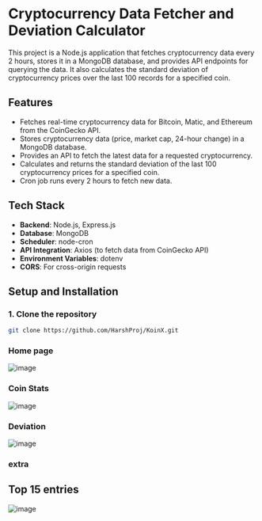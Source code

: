 # Cryptocurrency Data Fetcher and Deviation Calculator

This project is a Node.js application that fetches cryptocurrency data every 2 hours, stores it in a MongoDB database, and provides API endpoints for querying the data. It also calculates the standard deviation of cryptocurrency prices over the last 100 records for a specified coin.

## Features

- Fetches real-time cryptocurrency data for Bitcoin, Matic, and Ethereum from the CoinGecko API.
- Stores cryptocurrency data (price, market cap, 24-hour change) in a MongoDB database.
- Provides an API to fetch the latest data for a requested cryptocurrency.
- Calculates and returns the standard deviation of the last 100 cryptocurrency prices for a specified coin.
- Cron job runs every 2 hours to fetch new data.

## Tech Stack

- **Backend**: Node.js, Express.js
- **Database**: MongoDB
- **Scheduler**: node-cron
- **API Integration**: Axios (to fetch data from CoinGecko API)
- **Environment Variables**: dotenv
- **CORS**: For cross-origin requests

## Setup and Installation

### 1. Clone the repository

```bash
git clone https://github.com/HarshProj/KoinX.git
```
### Home page
![image](https://github.com/user-attachments/assets/ddda5505-278e-4cf8-9d06-396d34183625)

### Coin Stats
![image](https://github.com/user-attachments/assets/7a8ca39a-3f06-4b42-b607-e22bdb546956)

### Deviation
![image](https://github.com/user-attachments/assets/cedc2b15-3340-4bcb-8899-2d2de014e6f4)

### extra
## Top 15 entries
![image](https://github.com/user-attachments/assets/bfe1f9d9-d409-4d4d-9144-508311ac79c2)


